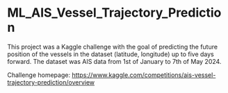 # ML_AIS_Vessel_Trajectory_Prediction

This project was a Kaggle challenge with the goal of predicting the future position of the vessels in the dataset (latitude, longitude) up to five days forward. The dataset was AIS data from 1st of January to 7th of May 2024.


Challenge homepage: https://www.kaggle.com/competitions/ais-vessel-trajectory-prediction/overview

